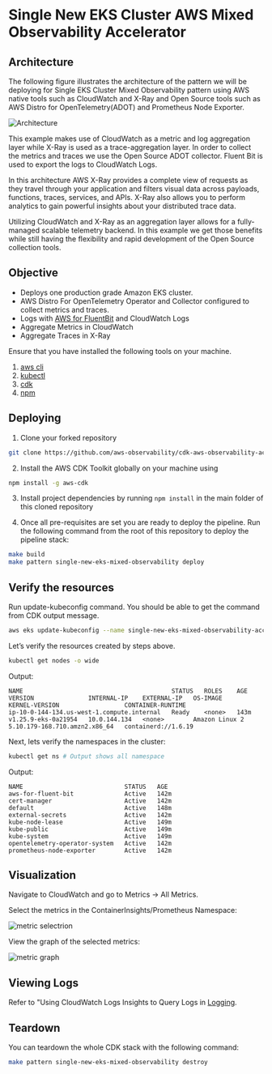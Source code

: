 # Single New EKS Cluster AWS Mixed Observability Accelerator

## Architecture

The following figure illustrates the architecture of the pattern we will be deploying for Single EKS Cluster Mixed Observability pattern using AWS native tools such as CloudWatch and X-Ray and Open Source tools such as AWS Distro for OpenTelemetry(ADOT) and Prometheus Node Exporter.

![Architecture](../images/mixed-diagram.png)

This example makes use of CloudWatch as a metric and log aggregation layer while X-Ray is used as a trace-aggregation layer. In order to collect the metrics and traces we use the Open Source ADOT collector. Fluent Bit is used to export the logs to CloudWatch Logs.

In this architecture AWS X-Ray provides a complete view of requests as they travel through your application and filters visual data across payloads, functions, traces, services, and APIs. X-Ray also allows you to perform analytics to gain powerful insights about your distributed trace data.

Utilizing CloudWatch and X-Ray as an aggregation layer allows for a fully-managed scalable telemetry backend. In this example we get those benefits while still having the flexibility and rapid development of the Open Source collection tools.

## Objective

- Deploys one production grade Amazon EKS cluster.
- AWS Distro For OpenTelemetry Operator and Collector configured to collect metrics and traces.
- Logs with [AWS for FluentBit](https://github.com/aws/aws-for-fluent-bit) and CloudWatch Logs
- Aggregate Metrics in CloudWatch
- Aggregate Traces in X-Ray

Ensure that you have installed the following tools on your machine.

1. [aws cli](https://docs.aws.amazon.com/cli/latest/userguide/install-cliv2.html)
2. [kubectl](https://Kubernetes.io/docs/tasks/tools/)
3. [cdk](https://docs.aws.amazon.com/cdk/v2/guide/getting_started.html#getting_started_install)
4. [npm](https://docs.npmjs.com/cli/v8/commands/npm-install)

## Deploying

1. Clone your forked repository

```sh
git clone https://github.com/aws-observability/cdk-aws-observability-accelerator.git
```

2. Install the AWS CDK Toolkit globally on your machine using

```bash
npm install -g aws-cdk
```

3. Install project dependencies by running `npm install` in the main folder of this cloned repository

4. Once all pre-requisites are set you are ready to deploy the pipeline. Run the following command from the root of this repository to deploy the pipeline stack:

```bash
make build
make pattern single-new-eks-mixed-observability deploy
```

## Verify the resources

Run update-kubeconfig command. You should be able to get the command from CDK output message.

```bash
aws eks update-kubeconfig --name single-new-eks-mixed-observability-accelerator --region <your region> --role-arn arn:aws:iam::xxxxxxxxx:role/single-new-eks-opensource-singleneweksopensourceob-82N8N3BMJYYI
```

Let’s verify the resources created by steps above.

```bash
kubectl get nodes -o wide
```

Output:

```console
NAME                                         STATUS   ROLES    AGE    VERSION               INTERNAL-IP    EXTERNAL-IP   OS-IMAGE         KERNEL-VERSION                  CONTAINER-RUNTIME
ip-10-0-144-134.us-west-1.compute.internal   Ready    <none>   143m   v1.25.9-eks-0a21954   10.0.144.134   <none>        Amazon Linux 2   5.10.179-168.710.amzn2.x86_64   containerd://1.6.19
```

Next, lets verify the namespaces in the cluster:

```bash
kubectl get ns # Output shows all namespace
```

Output:

```console
NAME                            STATUS   AGE
aws-for-fluent-bit              Active   142m
cert-manager                    Active   142m
default                         Active   148m
external-secrets                Active   142m
kube-node-lease                 Active   149m
kube-public                     Active   149m
kube-system                     Active   149m
opentelemetry-operator-system   Active   142m
prometheus-node-exporter        Active   142m
```

## Visualization

Navigate to CloudWatch and go to Metrics -> All Metrics.

Select the metrics in the ContainerInsights/Prometheus Namespace:

![metric selectrion](../images/mixed-metrics.png)

View the graph of the selected metrics:

![metric graph](../images/mixed-graph.png)

## Viewing Logs

Refer to "Using CloudWatch Logs Insights to Query Logs in [Logging](../../logs.md).

## Teardown

You can teardown the whole CDK stack with the following command:

```bash
make pattern single-new-eks-mixed-observability destroy
```


